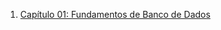 1. [Capítulo 01: Fundamentos de Banco de Dados](./01%20-%20Fundamento%20de%20Banco%20de%20Dados/README.md)  